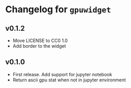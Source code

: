 # Changelog for `gpuwidget`

## v0.1.2

- Move LICENSE to CC0 1.0
- Add border to the widget

## v0.1.0

- First release. Add support for jupyter notebook
- Return ascii gpu stat when not in jupyter environment